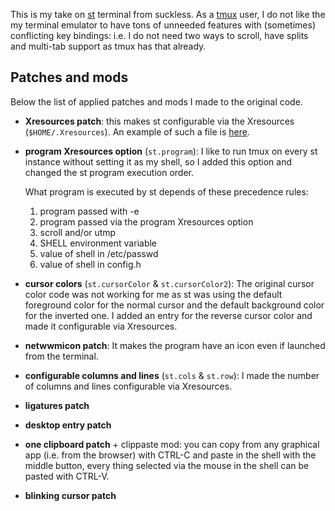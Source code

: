 This is my take on [st][1] terminal from suckless. As a [tmux][2] user, I do not
like the my terminal emulator to have tons of unneeded features with (sometimes)
conflicting key bindings: i.e. I do not need two ways to scroll, have splits and
multi-tab support as tmux has that already.


## Patches and mods

Below the list of applied patches and mods I made to the original code.

  * **Xresources patch**: this makes st configurable via the Xresources
    (`$HOME/.Xresources`). An example of such a file is
    [here](./examples/Xresources).
  * **program Xresources option** (`st.program`): I like to run tmux on every
    st instance without setting it as my shell, so I added this option and
    changed the st program execution order.
    
    What program is executed by st depends of these precedence rules:
    1. program passed with -e
    2. program passed via the program Xresources option
    3. scroll and/or utmp
    4. SHELL environment variable
    5. value of shell in /etc/passwd
    6. value of shell in config.h
  * **cursor colors** (`st.cursorColor` & `st.cursorColor2`): The original
    cursor color code was not working for me as st was using the default
    foreground color for the normal cursor and the default background color for
    the inverted one. I added an entry for the reverse cursor color and made it
    configurable via Xresources.
  * **netwwmicon patch**: It makes the program have an icon even if launched
    from the terminal.
  * **configurable columns and lines** (`st.cols` & `st.row`): I made the
    number of columns and lines configurable via Xresources.
  * **ligatures patch**
  * **desktop entry patch**
  * **one clipboard patch** + clippaste mod: you can copy from any graphical
    app (i.e. from the browser) with CTRL-C and paste in the shell with the
    middle button, every thing selected via the mouse in the shell can be
    pasted with CTRL-V.
  * **blinking cursor patch**


[1]: https://st.suckless.org/
[2]: https://github.com/tmux/tmux
